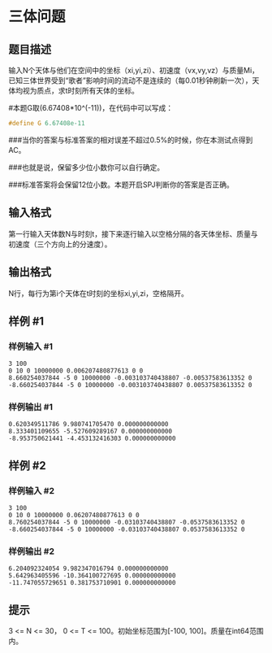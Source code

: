 # 三体问题

## 题目描述

输入N个天体与他们在空间中的坐标（xi,yi,zi）、初速度（vx,vy,vz）与质量Mi，已知三体世界受到“歌者”影响时间的流动不是连续的（每0.01秒钟刷新一次），天体均视为质点，求t时刻所有天体的坐标。

#本题G取(6.67408\*10^(-11))，在代码中可以写成：

```cpp
#define G 6.67408e-11
```
###当你的答案与标准答案的相对误差不超过0.5%的时候，你在本测试点得到AC。

###也就是说，保留多少位小数你可以自行确定。

###标准答案将会保留12位小数。本题开启SPJ判断你的答案是否正确。



## 输入格式

第一行输入天体数N与时刻t，接下来逐行输入以空格分隔的各天体坐标、质量与初速度（三个方向上的分速度）。


## 输出格式

N行，每行为第i个天体在t时刻的坐标xi,yi,zi，空格隔开。


## 样例 #1

### 样例输入 #1
```
3 100
0 10 0 10000000 0.006207480877613 0 0
8.660254037844 -5 0 10000000 -0.003103740438807 -0.00537583613352 0
-8.660254037844 -5 0 10000000 -0.003103740438807 0.00537583613352 0
```

### 样例输出 #1

```
0.620349511786 9.980741705470 0.000000000000
8.333401109655 -5.527609289167 0.000000000000
-8.953750621441 -4.453132416303 0.000000000000
```

## 样例 #2

### 样例输入 #2
```
3 100
0 10 0 10000000 0.06207480877613 0 0
8.760254037844 -5 0 10000000 -0.03103740438807 -0.0537583613352 0
-8.660254037844 -5 0 10000000 -0.03103740438807 0.0537583613352 0
```

### 样例输出 #2

```
6.204092324054 9.982347016794 0.000000000000
5.642963405596 -10.364100727695 0.000000000000
-11.747055729651 0.381753710901 0.000000000000
```

## 提示

3 <= N <= 30， 0 <= T <= 100。初始坐标范围为[-100, 100]。质量在int64范围内。

